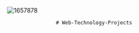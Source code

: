 ![1657878](https://user-images.githubusercontent.com/89994853/184065747-efd071c7-0d35-4c74-83ea-ac7e7d8b5c12.jpeg)


                  
                    # Web-Technology-Projects
